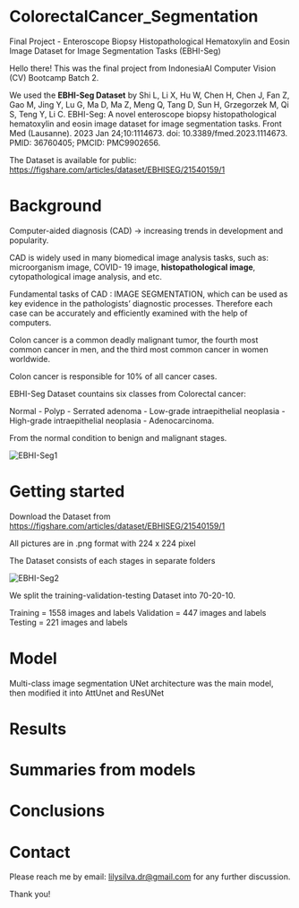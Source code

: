 # ColorectalCancer_Segmentation
Final Project - Enteroscope Biopsy Histopathological Hematoxylin and Eosin Image Dataset for Image Segmentation Tasks (EBHI-Seg)


Hello there! This was the final project from IndonesiaAI Computer Vision (CV) Bootcamp Batch 2.


We used the **EBHI-Seg Dataset** by Shi L, Li X, Hu W, Chen H, Chen J, Fan Z, Gao M, Jing Y, Lu G, Ma D, Ma Z, Meng Q, Tang D, Sun H, Grzegorzek M, Qi S, Teng Y, Li C. EBHI-Seg: A novel enteroscope biopsy histopathological hematoxylin and eosin image dataset for image segmentation tasks. Front Med (Lausanne). 2023 Jan 24;10:1114673. doi: 10.3389/fmed.2023.1114673. PMID: 36760405; PMCID: PMC9902656.


The Dataset is available for public: 
https://figshare.com/articles/dataset/EBHISEG/21540159/1

# Background

Computer-aided diagnosis (CAD) → increasing trends in development and popularity.

CAD is widely used in many biomedical image analysis tasks, such as: microorganism image, COVID- 19 image, **histopathological image**, cytopathological image analysis, and etc.

Fundamental tasks of CAD : IMAGE SEGMENTATION, which can be used as key evidence in the pathologists’ diagnostic processes. Therefore each case can be accurately and efficiently examined with the help of computers.

Colon cancer is a common deadly malignant tumor, the fourth most common cancer in men, and the third most common cancer in women worldwide. 

Colon cancer is responsible for 10% of all cancer cases.

EBHI-Seg Dataset countains six classes from Colorectal cancer:

Normal - Polyp - Serrated adenoma - Low-grade intraepithelial neoplasia - High-grade intraepithelial neoplasia - Adenocarcinoma.

From the normal condition to benign and malignant stages.

![EBHI-Seg1](https://github.com/LSardiani/ColorectalCancer_Segmentation/assets/135226112/7d94c45b-e5c1-43b4-b096-2136962979b1)


# Getting started
Download the Dataset from https://figshare.com/articles/dataset/EBHISEG/21540159/1

All pictures are in .png format with 224 x 224 pixel

The Dataset consists of each stages in separate folders

![EBHI-Seg2](https://github.com/LSardiani/ColorectalCancer_Segmentation/assets/135226112/22f0059e-8d6d-4b28-a9b7-88a3ec47ec2a)

We split the training-validation-testing Dataset into 70-20-10.

Training = 1558 images and labels
Validation = 447 images and labels
Testing = 221 images and labels

# Model
Multi-class image segmentation
UNet architecture was the main model, then modified it into AttUnet and ResUNet

# Results


# Summaries from models


# Conclusions


# Contact

Please reach me by email: lilysilva.dr@gmail.com for any further discussion.

Thank you!
